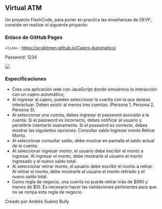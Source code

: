 ## Virtual ATM

Un proyecto FlashCode, para poner en practica las enseñanzas de DEVF; consiste en realizar el siguiente proyecto:


### Enlace de GitHub Pages
`<link>` : <a Target="_blank" href="https://acsbitmen.github.io/Cajero-Automatico/">https://acsbitmen.github.io/Cajero-Automatico/</a>

Password: 1234

![](https://i.ibb.co/tpHWZV6/Example-Visual.png)

### Especificaciones
- Crea una aplicación web con JavaScript donde simulemos la interacción con un cajero automático;
- Al ingresar al cajero, puedes seleccionar la cuenta con la que deseas interactuar. Deben existir al menos tres cuentas: (Persona 1, Persona 2, Persona 3);
- Al seleccionar una cuenta, debes ingresar el password asociado a la cuenta. Si el password es incorrecto, debes notificar al usuario y permitirle intentarlo nuevamente. Si el password es correcto, debes mostrar las siguientes opciones:
Consultar saldo
Ingresar monto
Retirar Monto.
- Al seleccionar consultar saldo, debe mostrar en pantalla el saldo actual de la cuenta.
- Al seleccionar ingresar monto, el usuario debe escribir el monto a ingresar. Al ingresar el monto, debe mostrarle al usuario el monto ingresado y el nuevo saldo total.
- Al seleccionar retirar monto, el usuario debe escribir el monto a retirar. Al retirar el monto, debe mostrarle al usuario el monto retirado y el nuevo saldo total.
- Como regla de negocio, una cuenta no puede retirar más de $990 y menos de $10. Es necesario hacer las validaciones pertinentes para que no se rompa esta regla de negocio.

Creado por Andrés Suárez Bully
